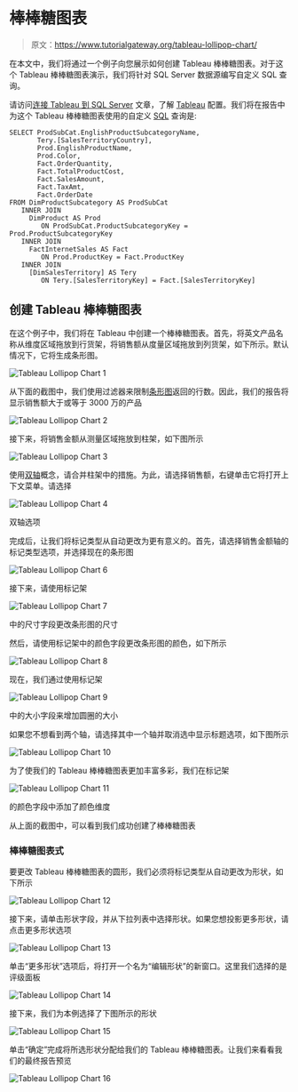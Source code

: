 # 棒棒糖图表

> 原文：<https://www.tutorialgateway.org/tableau-lollipop-chart/>

在本文中，我们将通过一个例子向您展示如何创建 Tableau 棒棒糖图表。对于这个 Tableau 棒棒糖图表演示，我们将针对 SQL Server 数据源编写自定义 SQL 查询。

请访问[连接 Tableau 到 SQL Server](https://www.tutorialgateway.org/connecting-tableau-to-sql-server/) 文章，了解 [Tableau](https://www.tutorialgateway.org/tableau/) 配置。我们将在报告中为这个 Tableau 棒棒糖图表使用的自定义 [SQL](https://www.tutorialgateway.org/sql/) 查询是:

```
SELECT ProdSubCat.EnglishProductSubcategoryName, 
       Tery.[SalesTerritoryCountry], 
       Prod.EnglishProductName, 
       Prod.Color, 
       Fact.OrderQuantity, 
       Fact.TotalProductCost, 
       Fact.SalesAmount, 
       Fact.TaxAmt, 
       Fact.OrderDate
FROM DimProductSubcategory AS ProdSubCat
   INNER JOIN
     DimProduct AS Prod 
        ON ProdSubCat.ProductSubcategoryKey = Prod.ProductSubcategoryKey 
   INNER JOIN
     FactInternetSales AS Fact 
        ON Prod.ProductKey = Fact.ProductKey 
   INNER JOIN
     [DimSalesTerritory] AS Tery 
        ON Tery.[SalesTerritoryKey] = Fact.[SalesTerritoryKey]
```

## 创建 Tableau 棒棒糖图表

在这个例子中，我们将在 Tableau 中创建一个棒棒糖图表。首先，将英文产品名称从维度区域拖放到行货架，将销售额从度量区域拖放到列货架，如下所示。默认情况下，它将生成条形图。

![Tableau Lollipop Chart 1](img/01e7c60c412985faefbd9980400a8003.png)

从下面的截图中，我们使用过滤器来限制[条形图](https://www.tutorialgateway.org/bar-chart-in-tableau/)返回的行数。因此，我们的报告将显示销售额大于或等于 3000 万的产品

![Tableau Lollipop Chart 2](img/3866bf46b41e93c1bd35dce0b923032e.png)

接下来，将销售金额从测量区域拖放到柱架，如下图所示

![Tableau Lollipop Chart 3](img/1b44c75d9f06e1b5ea9874f2608f3a72.png)

使用[双轴](https://www.tutorialgateway.org/tableau-dual-axis/)概念，请合并柱架中的措施。为此，请选择销售额，右键单击它将打开上下文菜单。请选择

![Tableau Lollipop Chart 4](img/93893a021da121fa5bdaf0af5d20f401.png)

双轴选项

完成后，让我们将标记类型从自动更改为更有意义的。首先，请选择销售金额轴的标记类型选项，并选择现在的条形图

![Tableau Lollipop Chart 6](img/36c7c00c66acd0bb0df69ac0714f6de6.png)

接下来，请使用标记架

![Tableau Lollipop Chart 7](img/0bfcde6818a6c2652e015fd4ed5c1042.png)

中的尺寸字段更改条形图的尺寸

然后，请使用标记架中的颜色字段更改条形图的颜色，如下所示

![Tableau Lollipop Chart 8](img/e10a25fd027864ba786fa4f5302e7c46.png)

现在，我们通过使用标记架

![Tableau Lollipop Chart 9](img/c5fad78cf83baf714160890654f17145.png)

中的大小字段来增加圆圈的大小

如果您不想看到两个轴，请选择其中一个轴并取消选中显示标题选项，如下图所示

![Tableau Lollipop Chart 10](img/a555adf2593a6e6e9043478321f43ef1.png)

为了使我们的 Tableau 棒棒糖图表更加丰富多彩，我们在标记架

![Tableau Lollipop Chart 11](img/f98e4b264de4577ac2ffd8cdb2079683.png)

的颜色字段中添加了颜色维度

从上面的截图中，可以看到我们成功创建了棒棒糖图表

### 棒棒糖图表式

要更改 Tableau 棒棒糖图表的圆形，我们必须将标记类型从自动更改为形状，如下所示

![Tableau Lollipop Chart 12](img/11992cf957906f760dba1e416d8f384f.png)

接下来，请单击形状字段，并从下拉列表中选择形状。如果您想投影更多形状，请点击更多形状选项

![Tableau Lollipop Chart 13](img/5b1eabb252adfbf2ca9b39af00e5ca99.png)

单击“更多形状”选项后，将打开一个名为“编辑形状”的新窗口。这里我们选择的是评级面板

![Tableau Lollipop Chart 14](img/32fc03ed00ca0d51ec41e24d891f8b04.png)

接下来，我们为本例选择了下图所示的形状

![Tableau Lollipop Chart 15](img/58483f227b37e9bd696b37244dad960d.png)

单击“确定”完成将所选形状分配给我们的 Tableau 棒棒糖图表。让我们来看看我们的最终报告预览

![Tableau Lollipop Chart 16](img/7de28154632e2d429ac2abd32ac429d0.png)
